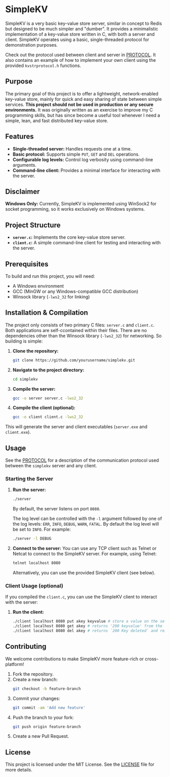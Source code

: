 # SimpleKV

SimpleKV is a very basic key-value store server, similar in concept to Redis but designed to be much simpler and "dumber". It provides a minimalistic implementation of a key-value store written in C, with both a server and client. SimpleKV operates using a basic, single-threaded protocol for demonstration purposes.

Check out the protocol used between client and server in [PROTOCOL](PROTOCOL.md). It also contains an example of how to implement your own client using the provided `kvstrprotocol.h` functions.

## Purpose

The primary goal of this project is to offer a lightweight, network-enabled key-value store, mainly for quick and easy sharing of state between simple services. **This project should not be used in production or any secure environments.** It was originally written as an exercise to improve my C programming skills, but has since become a useful tool whenever I need a simple, lean, and fast distributed key-value store.

## Features

- **Single-threaded server:** Handles requests one at a time.
- **Basic protocol:** Supports simple `PUT`, `GET` and `DEL` operations.
- **Configurable log levels:** Control log verbosity using command-line arguments.
- **Command-line client:** Provides a minimal interface for interacting with the server.

## Disclaimer

**Windows Only:** Currently, SimpleKV is implemented using WinSock2 for socket programming, so it works exclusively on Windows systems.

## Project Structure

- **`server.c`:** Implements the core key-value store server.
- **`client.c`:** A simple command-line client for testing and interacting with the server.

## Prerequisites

To build and run this project, you will need:
- A Windows environment
- GCC (MinGW or any Windows-compatible GCC distribution)
- Winsock library (`-lws2_32` for linking)

## Installation & Compilation
The project only consists of two primary C files: `server.c` and `client.c`. Both applications are self-ccontained within their files. There are no dependencies other than the Winsock library (`-lws2_32`) for networking. So building is simple:

1. **Clone the repository:**
    ```sh
    git clone https://github.com/yourusername/simplekv.git
    ```

2. **Navigate to the project directory:**
    ```sh
    cd simplekv
    ```

3. **Compile the server:**
    ```sh
    gcc -o server server.c -lws2_32
    ```

4. **Compile the client (optional):**
    ```sh
    gcc -o client client.c -lws2_32
    ```

This will generate the server and client executables (`server.exe` and `client.exe`).

## Usage
See the [PROTOCOL](PROTOCOL.md) for a description of the communication protocol used between the `simplekv` server and any client.

### Starting the Server

1. **Run the server:**
    ```sh
    ./server
    ```

   By default, the server listens on port `8080`.

   The log level can be controlled with the `-l` argument followed by one of the log levels: `ERR`, `INFO`, `DEBUG`, `WARN`, `FATAL`. By default the log level will be set to `INFO`. For example:
    ```sh
    ./server -l DEBUG
    ```

3. **Connect to the server:**
   You can use any TCP client such as Telnet or Netcat to connect to the SimpleKV server. For example, using Telnet:
    ```sh
    telnet localhost 8080
    ```

   Alternatively, you can use the provided SimpleKV client (see below).

### Client Usage (optional)

If you compiled the `client.c`, you can use the SimpleKV client to interact with the server:

1. **Run the client:**
    ```sh
    ./client localhost 8080 put akey keyvalue # store a value on the server
    ./client localhost 8080 get akey # returns '200 keyvalue' from the server (or 404 Not Found)
    ./client localhost 8080 del akey # returns `200 Key deleted` and removes the stored value
    ```

## Contributing

We welcome contributions to make SimpleKV more feature-rich or cross-platform!

1. Fork the repository.
2. Create a new branch:
    ```sh
    git checkout -b feature-branch
    ```
3. Commit your changes:
    ```sh
    git commit -am 'Add new feature'
    ```
4. Push the branch to your fork:
    ```sh
    git push origin feature-branch
    ```
5. Create a new Pull Request.

## License

This project is licensed under the MIT License. See the [LICENSE](LICENSE) file for more details.

